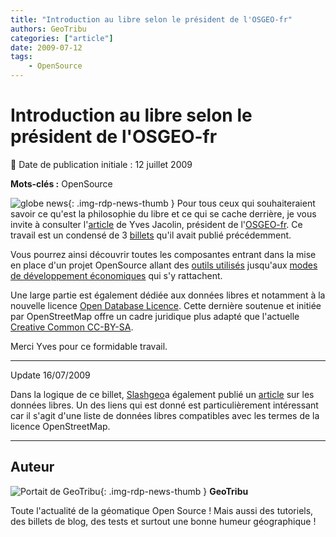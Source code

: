 ```yaml
---
title: "Introduction au libre selon le président de l'OSGEO-fr"
authors: GeoTribu
categories: ["article"]
date: 2009-07-12
tags:
    - OpenSource
---
```


# Introduction au libre selon le président de l'OSGEO-fr

:calendar: Date de publication initiale : 12 juillet 2009

**Mots-clés :** OpenSource

![globe news](https://cdn.geotribu.fr/img/internal/icons-rdp-news/world.png){: .img-rdp-news-thumb } Pour tous ceux qui souhaiteraient savoir ce qu'est la philosophie du libre et ce qui se cache derrière, je vous invite à consulter l'[article](http://media.baliz-geospatial.com/fr/article/des-logiciels-libres-aux-donnees-libres) de Yves Jacolin, président de l'[OSGEO-fr](http://wiki.osgeo.org/wiki/Francophone). Ce travail est un condensé de 3 [billets](http://georezo.net/blog/geolibre/) qu'il avait publié précédemment.

Vous pourrez ainsi découvrir toutes les composantes entrant dans la mise en place d'un projet OpenSource allant des [outils utilisés](http://media.baliz-geospatial.com/fr/article/des-logiciels-libres-aux-donnees-libres#des_outils) jusqu'aux [modes de développement économiques](http://media.baliz-geospatial.com/fr/article/des-logiciels-libres-aux-donnees-libres#les_modeles_economiques) qui s'y rattachent.

Une large partie est également dédiée aux données libres et notamment à la nouvelle licence [Open Database Licence](http://www.opendatacommons.org/2009/06/29/open-database-license-odbl-v10-released/). Cette dernière soutenue et initiée par OpenStreetMap offre un cadre juridique plus adapté que l'actuelle [Creative Common CC-BY-SA](http://creativecommons.org/licenses/by-sa/2.0/fr/).

Merci Yves pour ce formidable travail.

----

Update 16/07/2009

Dans la logique de ce billet, [Slashgeo](http://slashgeo.org/)a également publié un [article](http://technology.slashgeo.org/technology/09/07/14/1731238.shtml) sur les données libres. Un des liens qui est donné est particulièrement intéressant car il s'agit d'une liste de données libres compatibles avec les termes de la licence OpenStreetMap.

----

## Auteur

![Portait de GeoTribu](https://cdn.geotribu.fr/img/internal/charte/geotribu_logo_64x64.png){: .img-rdp-news-thumb }
**GeoTribu**

Toute l'actualité de la géomatique Open Source ! Mais aussi des tutoriels, des billets de blog, des tests et surtout une bonne humeur géographique !
